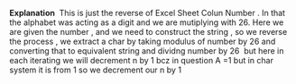 **Explanation**
​
This is just the reverse of Excel Sheet Colun Number . In that the alphabet was acting as a digit and we are mutiplying with 26. Here we are given the number , and we need to construct the string , so we reverse the process , we extract a char by taking modulus of number by 26 and converting that to equivalent string and dividng number by 26
​
but here in each iterating we will decrement n by 1 bcz in question A =1 but in char system it is from 1 so we decrement our n by 1
​